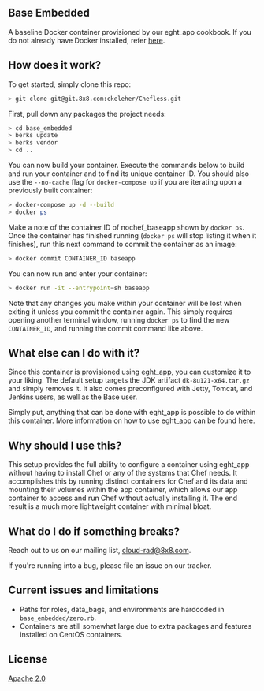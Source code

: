 ## Base Embedded

A baseline Docker container provisioned by our eght_app cookbook. If you do not already have Docker installed, refer [here](https://www.docker.com/community-edition).

## How does it work?

To get started, simply clone this repo:

```bash
> git clone git@git.8x8.com:ckeleher/Chefless.git
```

First, pull down any packages the project needs:

```bash
> cd base_embedded
> berks update
> berks vendor
> cd ..
```

You can now build your container. Execute the commands below to build and run your container and to find its unique container ID. You should also use the `--no-cache` flag for `docker-compose up` if you are iterating upon a previously built container:

```bash
> docker-compose up -d --build
> docker ps
```

Make a note of the container ID of nochef_baseapp shown by `docker ps`. Once the container has finished running (`docker ps` will stop listing it when it finishes), run this next command to commit the container as an image:

```bash
> docker commit CONTAINER_ID baseapp
```

You can now run and enter your container:

```bash
> docker run -it --entrypoint=sh baseapp
```
Note that any changes you make within your container will be lost when exiting it unless you commit the container again. This simply requires opening another terminal window, running `docker ps` to find the new `CONTAINER_ID`, and running the commit command like above.

## What else can I do with it?

Since this container is provisioned using eght\_app, you can customize it to your liking. The default setup targets the JDK artifact `dk-8u121-x64.tar.gz` and simply removes it. It also comes preconfigured with Jetty, Tomcat, and Jenkins users, as well as the Base user.

Simply put, anything that can be done with eght\_app is possible to do within this container. More information on how to use eght\_app can be found [here](https://git.8x8.com/auto/chef/src/site-cookbooks).

## Why should I use this?

This setup provides the full ability to configure a container using eght\_app without having to install Chef or any of the systems that Chef needs. It accomplishes this by running distinct containers for Chef and its data and mounting their volumes within the app container, which allows our app container to access and run Chef without actually installing it. The end result is a much more lightweight container with minimal bloat.

## What do I do if something breaks?


Reach out to us on our mailing list, cloud-rad@8x8.com.

If you're running into a bug, please file an issue on our tracker.

## Current issues and limitations
* Paths for roles, data_bags, and environments are hardcoded in `base_embedded/zero.rb`.
* Containers are still somewhat large due to extra packages and features installed on CentOS containers.

## License

[Apache 2.0](LICENSE.md)